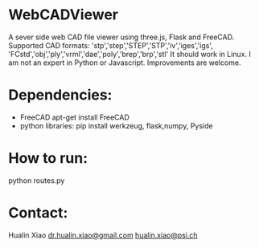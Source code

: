 # WebCADViewer
A sever side web CAD file viewer using three.js, Flask and FreeCAD.  
Supported CAD formats:
'stp','step','STEP','STP','iv','iges','igs', 'FCstd','obj','ply','vrml','dae','poly','brep','brp','stl'
It should work in Linux. 
I am not an expert in Python or Javascript. 
Improvements are welcome.



# Dependencies:

- FreeCAD
  apt-get install FreeCAD
- python libraries:
   pip install werkzeug, flask,numpy, Pyside
   
# How to run:
python routes.py 

# Contact:
Hualin Xiao 
dr.hualin.xiao@gmail.com
hualin.xiao@psi.ch
